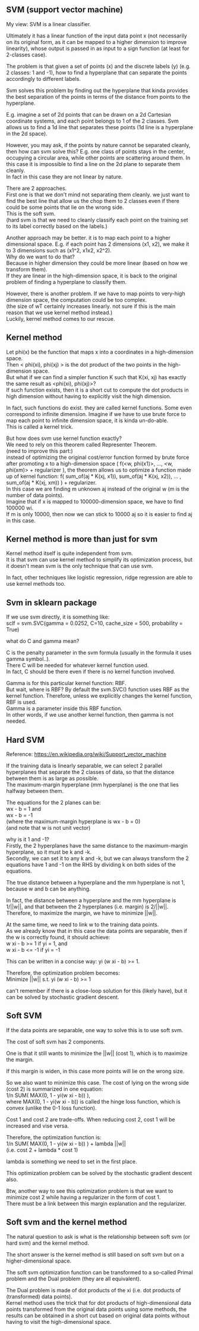 SVM (support vector machine)
-------------------------------

My view: SVM is a linear classifier.

Ultimately it has a linear function of the input data point x (not necessarily on its original form, as it can be mapped to a higher dimension to improve linearity),
whose output is passed in as input to a sign function (at least for 2-classes case).

The problem is that given a set of points (x) and the discrete labels (y) (e.g. 2 classes: 1 and -1),
how to find a hyperplane that can separate the points accordingly to different labels.

Svm solves this problem by finding out the hyperplane that kinda provides the best separation of the points in terms of the distance from points to the hyperplane.

E.g. imagine a set of 2d points that can be drawn on a 2d Cartesian coordinate systems,
and each point belongs to 1 of the 2 classes.
Svm allows us to find a 1d line that separates these points (1d line is a hyperplane in the 2d space).

However, you may ask, if the points by nature cannot be separated cleanly, then how can svm solve this?
E.g. one class of points stays in the center, occupying a circular area, while other points are scattering around them. 
In this case it is impossible to find a line on the 2d plane to separate them cleanly.  
In fact in this case they are not linear by nature.

There are 2 approaches.  
First one is that we don't mind not separating them cleanly. we just want to find the best line that allow us the chop them to 2 classes even if there could be some points that lie on the wrong side.  
This is the soft svm.  
(hard svm is that we need to cleanly classify each point on the training set to its label correctly based on the labels.)

Another approach may be better. it is to map each point to a higher dimensional space.
E.g. if each point has 2 dimensions (x1, x2), we make it to 3 dimensions such as (x1^2, x1x2, x2^2).  
Why do we want to do that?  
Because in higher dimension they could be more linear (based on how we transform them).  
If they are linear in the high-dimension space, it is back to the original problem of finding a hyperplane to classify them.

However, there is another problem. 
If we have to map points to very-high dimension space, the computation could be too complex.  
(the size of wT certainly increases linearly. not sure if this is the main reason that we use kernel method instead.)  
Luckily, kernel method comes to our rescue.


Kernel method
-------------------------

Let phi(x) be the function that maps x into a coordinates in a high-dimension space.  
Then < phi(xi), phi(xj) > is the dot product of the two points in the high-dimension space.  
But what if we can find a simpler function K such that K(xi, xj) has exactly the same result as <phi(xi), phi(xj)>?  
If such function exists, then it is a short cut to compute the dot products in high dimension without having to explicitly visit the high dimension.

In fact, such functions do exist.  they are called kernel functions.
Some even correspond to infinite dimension. 
Imagine if we have to use brute force to map each point to infinite dimension space, it is kinda un-do-able.  
This is called a kernel trick.

But how does svm use kernel function exactly?  
We need to rely on this theorem called Representer Theorem.  
(need to improve this part:)   
instead of optimizing the original cost/error function formed by brute force after promoting x to a high-dimension space ( f(<w, phi(x1)>, ..., <w, phi(xm)> + regularizer ),
the theorem allows us to optimize a function made up of kernel function: 
f( sum_of(aj * K(xj, x1)), sum_of(aj * K(xj, x2)), ... ,  sum_of(aj * K(xj, xm)) ) + regularizer.  
In this case we are finding m unknown aj instead of the original w (m is the number of data points).  
Imagine that if x is mapped to 100000-dimension space, we have to find 100000 wi.  
If m is only 10000, then now we can stick to 10000 aj so it is easier to find aj in this case. 


Kernel method is more than just for svm
-------------------------------------------

Kernel method itself is quite independent from svm.  
It is that svm can use kernel method to simplify its optimization process,
but it doesn't mean svm is the only technique that can use svm.

In fact, other techniques like logistic regression, ridge regression are able to use kernel methods too.


Svm in sklearn package
------------------------

If we use svm directly, it is something like:  
sclf = svm.SVC(gamma = 0.0252, C=10, cache_size = 500, probability = True)

what do C and gamma mean?

C is the penalty parameter in the svm formula (usually in the formula it uses gamma symbol..).  
There C will be needed for whatever kernel function used.  
In fact, C should be there even if there is no kernel function involved.

Gamma is for this particular kernel function: RBF.  
But wait, where is RBF?
By default the svm.SVC() function uses RBF as the kernel function.
Therefore, unless we explicitly changes the kernel function, RBF is used.  
Gamma is a parameter inside this RBF function.  
In other words, if we use another kernel function, then gamma is not needed.

Hard SVM
------------------------

Reference: https://en.wikipedia.org/wiki/Support_vector_machine

If the training data is linearly separable, we can select 2 parallel hyperplanes that separate the 2 classes of data,
so that the distance between them is as large as possible.  
The maximum-margin hyperplane (mm hyperplane) is the one that lies halfway between them.

The equations for the 2 planes can be:  
wx - b = 1 and  
wx - b = -1  
(where the maximum-margin hyperplane is wx - b = 0)  
(and note that w is not unit vector) 

why is it 1 and -1?  
Firstly, the 2 hyperplanes have the same distance to the maximum-margin hyperplane, so it must be k and -k.  
Secondly, we can set it to any k and -k, but we can always transform the 2 equations have 1 and -1 on the RHS by dividing k on both sides of the equations.

The true distance between a hyperplane and the mm hyperplane is not 1, because w and b can be anything.

In fact, the distance between a hyperplane and the mm hyperplane is 1/||w||, 
and that between the 2 hyperplanes (i.e. margin) is 2/||w||.  
Therefore, to maximize the margin, we have to minimize ||w||.

At the same time, we need to link w to the training data points.  
As we already know that in this case the data points are separable, 
then if the w is correctly found, it should achieve:  
w xi - b >= 1 if yi = 1, and   
w xi - b <= -1 if yi = -1

This can be written in a concise way: yi (w xi - b) >= 1.

Therefore, the optimization problem becomes:  
Minimize ||w|| s.t. yi (w xi - b) >= 1


can't remember if there is a close-loop solution for this (likely have),
but it can be solved by stochastic gradient descent.


Soft SVM
-------------------


If the data points are separable, one way to solve this is to use soft svm.

The cost of soft svm has 2 components.

One is that it still wants to minimize the ||w|| (cost 1), which is to maximize the margin.

If this margin is widen, in this case more points will lie on the wrong size.

So we also want to minimize this case. 
The cost of lying on the wrong side (cost 2) is summarized in one equation:  
1/n SUM( MAX(0, 1 - yi(w xi - b)) ),  
where MAX(0, 1 - yi(w xi - b)) is called the hinge loss function, which is convex (unlike the 0-1 loss function).

Cost 1 and cost 2 are trade-offs.
When reducing cost 2, cost 1 will be increased and vise versa.

Therefore, the optimization function is:  
1/n SUM( MAX(0, 1 - yi(w xi - b)) ) + lambda ||w||  
(i.e. cost 2 + lambda * cost 1)

lambda is something we need to set in the first place.

This optimization problem can be solved by the stochastic gradient descent also.

Btw, another way to see this optimization problem is that we want to minimize cost 2 while having a regularizer in the form of cost 1.  
There must be a link between this margin explanation and the regularizer.


Soft svm and the kernel method
----------------------------------

The natural question to ask is what is the relationship between soft svm (or hard svm) and the kernel method.

The short answer is the kernel method is still based on soft svm but on a higher-dimensional space.

The soft svm optimization function can be transformed to a so-called Primal problem and the Dual problem (they are all equivalent).

The Dual problem is made of dot products of the xi (i.e. dot products of (transformed) data points).  
Kernel method uses the trick that for dot products of high-dimensional data points transformed from the original data points using some methods, 
the results can be obtained in a short cut based on original data points without having to visit the high-dimensional space.
